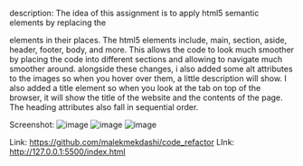 description: 
The idea of this assignment is to apply html5 semantic elements by replacing the <div> elements in their places. The html5 elements include, main, section, aside, header, footer, body, and more. This allows the code to look much smoother by placing the code into different sections and allowing to navigate much smoother around. alongside these changes, i also added some alt attributes to the images so when you hover over them, a little description will show. I also added a title element so when you look at the tab on top of the browser, it will show the title of the website and the contents of the page. The heading attributes also fall in sequential order.

Screenshot:
![image](https://user-images.githubusercontent.com/108254449/178350723-cd0034fe-dee7-48b9-abe6-3b6a2a7c2225.png)
![image](https://user-images.githubusercontent.com/108254449/178350757-971429ec-2ec0-417f-9290-e93ef276977d.png)
![image](https://user-images.githubusercontent.com/108254449/178350787-9697df40-acbd-4bd5-83f0-a107231672c5.png)

Link: https://github.com/malekmekdashi/code_refactor
LInk: http://127.0.0.1:5500/index.html
